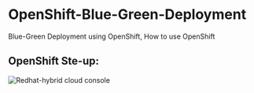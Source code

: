 # OpenShift-Blue-Green-Deployment
Blue-Green Deployment using OpenShift, How to use OpenShift


## OpenShift Ste-up:

![Redhat-hybrid cloud console](https://github.com/user-attachments/assets/dcd04c70-dbce-4835-a34f-2e1f8c9e82b5)
